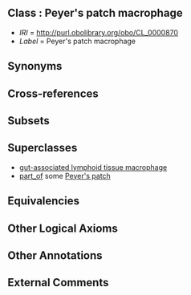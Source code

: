 
## Class : Peyer's patch macrophage

 * *IRI* = http://purl.obolibrary.org/obo/CL_0000870
 * *Label* = Peyer's patch macrophage

## Synonyms


## Cross-references


## Subsets


## Superclasses

 * [gut-associated lymphoid tissue macrophage](../../CL/85/CL_0000885.md)
 * [part_of](../../BFO/50/BFO_0000050.md) some [Peyer's patch](../../UBERON/11/UBERON_0001211.md)

## Equivalencies


## Other Logical Axioms


## Other Annotations


## External Comments

